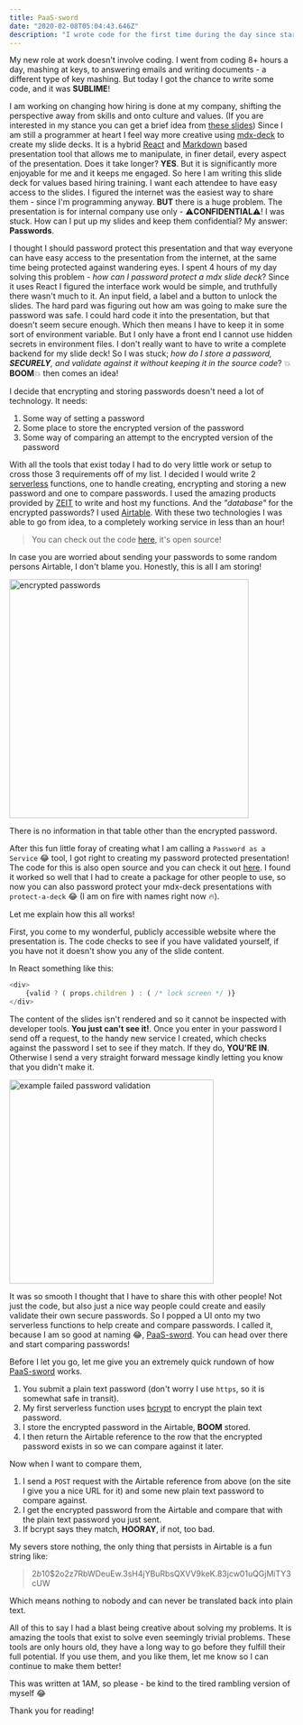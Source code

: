 ```yaml
---
title: PaaS-sword
date: "2020-02-08T05:04:43.646Z"
description: "I wrote code for the first time during the day since starting my new job, and I ended up creating a few fun things."
---
```


My new role at work doesn't involve coding. I went from coding 8+ hours a day, mashing at keys, to answering emails and writing documents - a different type of key mashing. But today I got the chance to write some code, and it was **SUBLIME**!

I am working on changing how hiring is done at my company, shifting the perspective away from skills and onto culture and values. (If you are interested in my stance you can get a brief idea from [these slides](https://technical-hiring.now.sh/)) Since I am still a programmer at heart I feel way more creative using [mdx-deck](https://github.com/jxnblk/mdx-deck) to create my slide decks. It is a hybrid [React](https://reactjs.org/) and [Markdown](https://en.wikipedia.org/wiki/Markdown) based presentation tool that allows me to manipulate, in finer detail, every aspect of the presentation. Does it take longer? **YES**. But it is significantly more enjoyable for me and it keeps me engaged. So here I am writing this slide deck for values based hiring training. I want each attendee to have easy access to the slides. I figured the internet was the easiest way to share them - since I'm programming anyway. **BUT** there is a huge problem. The presentation is for internal company use only - ⚠️**CONFIDENTIAL**⚠️! I was stuck. How can I put up my slides and keep them confidential? My answer: **Passwords**.

I thought I should password protect this presentation and that way everyone can have easy access to the presentation from the internet, at the same time being protected against wandering eyes. I spent 4 hours of my day solving this problem - _how can I password protect a mdx slide deck_? Since it uses React I figured the interface work would be simple, and truthfully there wasn't much to it. An input field, a label and a button to unlock the slides. The hard pard was figuring out how am was going to make sure the password was safe. I could hard code it into the presentation, but that doesn't seem secure enough. Which then means I have to keep it in some sort of environment variable. But I only have a front end I cannot use hidden secrets in environment files. I don't really want to have to write a complete backend for my slide deck! So I was stuck; _how do I store a password, **SECURELY**, and validate against it without keeping it in the source code_? 💥**BOOM**💥 then comes an idea!

I decide that encrypting and storing passwords doesn't need a lot of technology. It needs:

1. Some way of setting a password
2. Some place to store the encrypted version of the password
3. Some way of comparing an attempt to the encrypted version of the password

With all the tools that exist today I had to do very little work or setup to cross those 3 requirements off of my list. I decided I would write 2 [serverless](https://en.wikipedia.org/wiki/Serverless_computing) functions, one to handle creating, encrypting and storing a new password and one to compare passwords. I used the amazing products provided by [ZEIT](https://now.sh) to write and host my functions. And the _"database"_ for the encrypted passwords? I used [Airtable](https://airtable.com/). With these two technologies I was able to go from idea, to a completely working service in less than an hour!

> You can check out the code [here](https://github.com/ericadamski/serverless-password/tree/master/api), it's open source!

In case you are worried about sending your passwords to some random persons Airtable, I don't blame you. Honestly, this is all I am storing!

<img width="424" alt="encrypted passwords" src="https://user-images.githubusercontent.com/6516758/74079764-dbbd5180-4a09-11ea-92f6-d59b4de46064.png">

There is no information in that table other than the encrypted password.

After this fun little foray of creating what I am calling a `Password as a Service` 😂 tool, I got right to creating my password protected presentation! The code for this is also open source and you can check it out [here](https://github.com/ericadamski/protect-a-deck/blob/master/index.js). I found it worked so well that I had to create a package for other people to use, so now you can also password protect your mdx-deck presentations with `protect-a-deck` 😂 (I am on fire with names right now 🔥).

Let me explain how this all works!

First, you come to my wonderful, publicly accessible website where the presentation is. The code checks to see if you have validated yourself, if you have not it doesn't show you any of the slide content.

In React something like this:

```JavaScript
<div>
    {valid ? ( props.children ) : ( /* lock screen */ )}
</div>
```

The content of the slides isn't rendered and so it cannot be inspected with developer tools. **You just can't see it!**. Once you enter in your password I send off a request, to the handy new service I created, which checks against the password I set to see if they match. If they do, **YOU'RE IN**. Otherwise I send a very straight forward message kindly letting you know that you didn't make it.

<img width="362" alt="example failed password validation" src="https://user-images.githubusercontent.com/6516758/74079890-618dcc80-4a0b-11ea-87bb-a7302fa9ee6b.png">

It was so smooth I thought that I have to share this with other people! Not just the code, but also just a nice way people could create and easily validate their own secure passwords. So I popped a UI onto my two serverless functions to help create and compare passwords. I called it, because I am so good at naming 😂, [PaaS-sword](https://paassword.now.sh). You can head over there and start comparing passwords!

Before I let you go, let me give you an extremely quick rundown of how [PaaS-sword](https://paassword.now.sh) works.

1. You submit a plain text password (don't worry I use `https`, so it is somewhat safe in transit).
2. My first serverless function uses [bcrypt](https://www.npmjs.com/package/bcrypt) to encrypt the plain text password.
3. I store the encrypted password in the Airtable, **BOOM** stored.
4. I then return the Airtable reference to the row that the encrypted password exists in so we can compare against it later.

Now when I want to compare them,

1. I send a `POST` request with the Airtable reference from above (on the site I give you a nice URL for it) and some new plain text password to compare against.
2. I get the encrypted password from the Airtable and compare that with the plain text password you just sent.
3. If bcrypt says they match, **HOORAY**, if not, too bad.

My severs store nothing, the only thing that persists in Airtable is a fun string like:

> $2b$10\$2o2z7RbWDeuEw.3sH4jYBuRbsQXVV9keK.83jcw01uQGjMiTY3cUW

Which means nothing to nobody and can never be translated back into plain text.

All of this to say I had a blast being creative about solving my problems. It is amazing the tools that exist to solve even seemingly trivial problems. These tools are only hours old, they have a long way to go before they fulfill their full potential. If you use them, and you like them, let me know so I can continue to make them better!

This was written at 1AM, so please - be kind to the tired rambling version of myself 😂

Thank you for reading!

